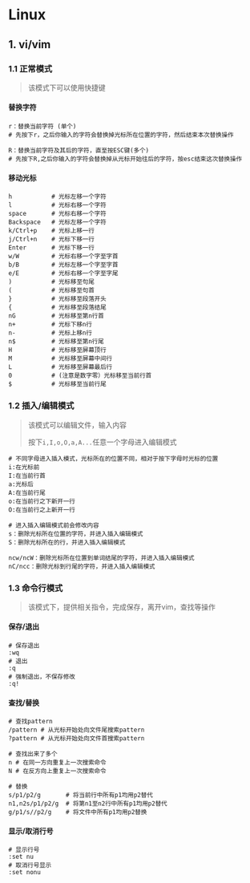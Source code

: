 # Linux

## 1. vi/vim

### 1.1 正常模式

> 该模式下可以使用快捷键

#### 替换字符

```shell
r：替换当前字符 (单个)
# 先按下r，之后你输入的字符会替换掉光标所在位置的字符，然后结束本次替换操作

R：替换当前字符及其后的字符，直至按ESC键(多个) 
# 先按下R,之后你输入的字符会替换掉从光标开始往后的字符，按esc结束这次替换操作
```

#### 移动光标

```shell
h 			# 光标左移一个字符
l 			# 光标右移一个字符
space   	# 光标右移一个字符
Backspace 	# 光标左移一个字符
k/Ctrl+p 	# 光标上移一行
j/Ctrl+n 	# 光标下移一行
Enter 		# 光标下移一行
w/W 		# 光标右移一个字至字首
b/B 		# 光标左移一个字至字首
e/E 		# 光标右移一个字至字尾
) 			# 光标移至句尾
( 			# 光标移至句首
} 			# 光标移至段落开头
{ 			# 光标移至段落结尾
nG 			# 光标移至第n行首
n+ 			# 光标下移n行
n- 			# 光标上移n行
n$ 			# 光标移至第n行尾
H  			# 光标移至屏幕顶行
M  			# 光标移至屏幕中间行
L 			# 光标移至屏幕最后行
0 			# (注意是数字零）光标移至当前行首
$ 			# 光标移至当前行尾
```

### 1.2 插入/编辑模式

> 该模式可以编辑文件，输入内容
>
> 按下`i,I,o,O,a,A...`任意一个字母进入编辑模式

```shell
# 不同字母进入插入模式，光标所在的位置不同，相对于按下字母时光标的位置
i:在光标前
I:在当前行首
a:光标后
A:在当前行尾
o:在当前行之下新开一行
O:在当前行之上新开一行

# 进入插入编辑模式前会修改内容
s：删除光标所在位置的字符，并进入插入编辑模式
S：删除光标所在的行，并进入插入编辑模式

ncw/ncW：删除光标所在位置到单词结尾的字符，并进入插入编辑模式
nC/ncc：删除光标到行尾的字符，并进入插入编辑模式
```



### 1.3 命令行模式

> 该模式下，提供相关指令，完成保存，离开vim，查找等操作

#### 保存/退出

```shell
# 保存退出
:wq
# 退出
:q
# 强制退出，不保存修改
:q!
```

#### 查找/替换

```shell
# 查找pattern
/pattern # 从光标开始处向文件尾搜索pattern
?pattern # 从光标开始处向文件首搜索pattern

# 查找出来了多个
n # 在同一方向重复上一次搜索命令
N # 在反方向上重复上一次搜索命令

# 替换
s/p1/p2/g 		# 将当前行中所有p1均用p2替代
n1,n2s/p1/p2/g  # 将第n1至n2行中所有p1均用p2替代
g/p1/s//p2/g 	# 将文件中所有p1均用p2替换
```

#### 显示/取消行号

```shell
# 显示行号
:set nu
# 取消行号显示
:set nonu
```

